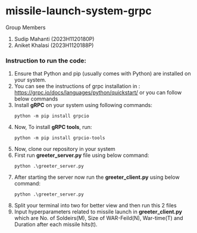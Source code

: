 # missile-launch-system-grpc
Group Members
1. Sudip Mahanti (2023H1120180P)
2. Aniket Khalasi (2023H1120188P)

### Instruction to run the code:

1. Ensure that Python and pip (usually comes with Python) are installed on your system.
2. You can see the instructions of grpc installation in : https://grpc.io/docs/languages/python/quickstart/ or you can follow below commands
4. Install **gRPC** on your system using following commands:
   ```
   python -m pip install grpcio  
5. Now, To install **gRPC tools**, run:
   ```
   python -m pip install grpcio-tools
6. Now, clone our repository in your system
7. First run **greeter_server.py** file using below command:
   ```
   python .\greeter_server.py
8. After starting the server now run the **greeter_client.py** using below command:
   ```
   python .\greeter_server.py
9. Split your terminal into two for better view and then run this 2 files
10. Input hyperparameters related to missile launch in **greeter_client.py** which are No. of Soldeirs(M), Size of WAR-Feild(N), War-time(T) and Duration after each missile hits(t).

